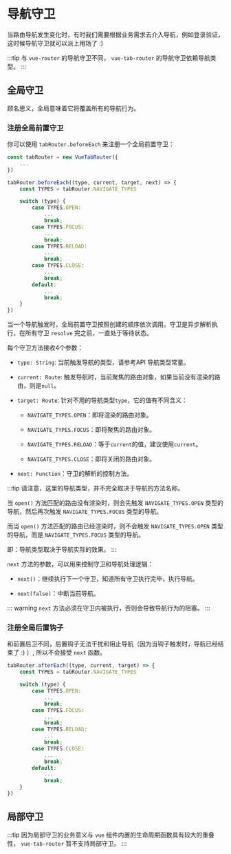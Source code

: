 # 导航守卫

当路由导航发生变化时，有时我们需要根据业务需求去介入导航，例如登录验证，这时候导航守卫就可以派上用场了 :)

:::tip
与 `vue-router` 的导航守卫不同， `vue-tab-router` 的导航守卫依赖导航类型。
:::

## 全局守卫

顾名思义，全局意味着它将覆盖所有的导航行为。

### 注册全局前置守卫

你可以使用 `tabRouter.beforeEach` 来注册一个全局前置守卫：

```javascript
const tabRouter = new VueTabRouter({
    ...
})

tabRouter.beforeEach((type, current, target, next) => {
    const TYPES = tabRouter.NAVIGATE_TYPES

    switch (type) {
        case TYPES.OPEN:
            ...
            break;
        case TYPES.FOCUS:
            ...
            break;
        case TYPES.RELOAD:
            ...
            break;
        case TYPES.CLOSE:
            ...
            break;
        default:
            ...
            break;
    }
})
```

当一个导航触发时，全局前置守卫按照创建的顺序依次调用。守卫是异步解析执行，在所有守卫 `resolve` 完之前，一直处于等待状态。

每个守卫方法接收4个参数：

* `type: String`: 当前触发导航的类型，请参考<TabRouterLink open="/api/NAVIGATE_TYPES">API 导航类型常量</TabRouterLink>。

* `current: Route`: 触发导航时，当前聚焦的路由对象，如果当前没有渲染的路由，则是`null`。

* `target: Route`: 针对不用的导航类型`type`，它的值有不同含义：
  
  + `NAVIGATE_TYPES.OPEN`：即将渲染的路由对象。
  
  + `NAVIGATE_TYPES.FOCUS`：即将聚焦的路由对象。
  
  + `NAVIGATE_TYPES.RELOAD`：等于`current`的值，建议使用`current`。
 
  + `NAVIGATE_TYPES.CLOSE`：即将关闭的路由对象。

* `next: Function`：守卫的解析的控制方法。

:::tip
请注意，这里的导航类型，并不完全取决于导航的方法名称。

当 `open()` 方法匹配的路由没有渲染时，则会先触发 `NAVIGATE_TYPES.OPEN` 类型的导航，然后再次触发 `NAVIGATE_TYPES.FOCUS` 类型的导航。

而当 `open()` 方法匹配的路由已经渲染时，则不会触发 `NAVIGATE_TYPES.OPEN` 类型的导航，而是 `NAVIGATE_TYPES.FOCUS` 类型的导航。

即：导航类型取决于导航实际的效果。
:::

`next` 方法的参数，可以用来控制守卫和导航处理逻辑：

* `next()`：继续执行下一个守卫，知道所有守卫执行完毕，执行导航。

* `next(false)`：中断当前导航。

::: warning
`next` 方法必须在守卫内被执行，否则会导致导航行为的阻塞。
:::

### 注册全局后置钩子

和前置后卫不同，后置钩子无法干扰和阻止导航（因为当钩子触发时，导航已经结束了 :) ）, 所以不会接受 `next` 函数。

```javascript
tabRouter.afterEach((type, current, target) => {
    const TYPES = tabRouter.NAVIGATE_TYPES

    switch (type) {
        case TYPES.OPEN:
            ...
            break;
        case TYPES.FOCUS:
            ...
            break;
        case TYPES.RELOAD:
            ...
            break;
        case TYPES.CLOSE:
            ...
            break;
        default:
            ...
            break;
    }
})
```

## 局部守卫

:::tip
因为局部守卫的业务意义与 `vue` 组件内置的生命周期函数具有较大的重叠性， `vue-tab-router` 暂不支持局部守卫。
:::
